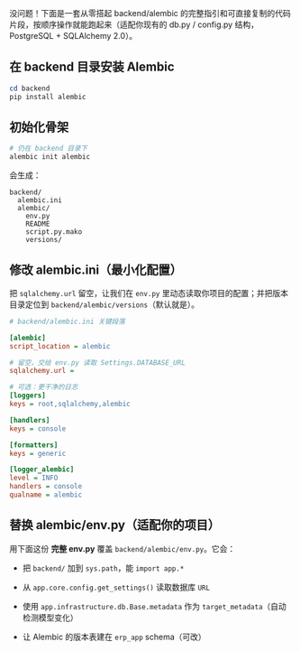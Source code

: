 没问题！下面是一套从零搭起 backend/alembic 的完整指引和可直接复制的代码片段，按顺序操作就能跑起来（适配你现有的 db.py / config.py 结构，PostgreSQL + SQLAlchemy 2.0）。

## 在 backend 目录安装 Alembic
```powershell
cd backend
pip install alembic
```

## 初始化骨架
```powershell
# 仍在 backend 目录下
alembic init alembic
```
会生成：
```
backend/
  alembic.ini
  alembic/
    env.py
    README
    script.py.mako
    versions/
```

## 修改 alembic.ini（最小化配置）
把 `sqlalchemy.url` 留空，让我们在 `env.py` 里动态读取你项目的配置；并把版本目录定位到 `backend/alembic/versions`（默认就是）。
```ini
# backend/alembic.ini 关键段落

[alembic]
script_location = alembic

# 留空，交给 env.py 读取 Settings.DATABASE_URL
sqlalchemy.url =

# 可选：更干净的日志
[loggers]
keys = root,sqlalchemy,alembic

[handlers]
keys = console

[formatters]
keys = generic

[logger_alembic]
level = INFO
handlers = console
qualname = alembic
```

## 替换 alembic/env.py（适配你的项目）
用下面这份 **完整 env.py** 覆盖 `backend/alembic/env.py`。它会：

- 把 `backend/` 加到 `sys.path`，能 `import app.*`

- 从 `app.core.config.get_settings()` 读取数据库 `URL`

- 使用 `app.infrastructure.db.Base.metadata` 作为 `target_metadata`（自动检测模型变化）
- 让 Alembic 的版本表建在 `erp_app` schema（可改）
